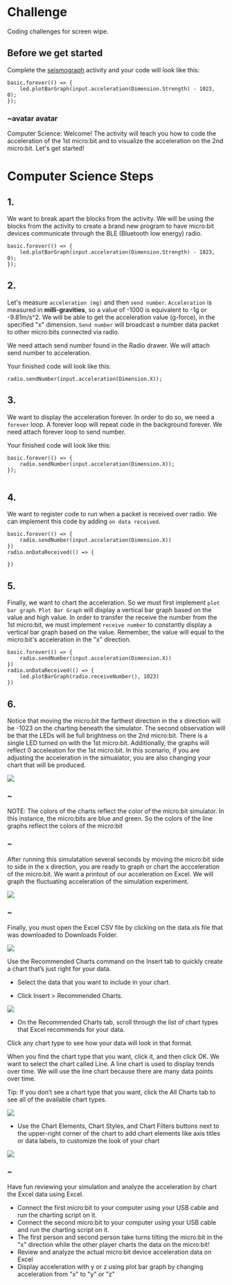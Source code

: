 # Challenge 

Coding challenges for screen wipe. 

## Before we get started

Complete the [seismograph](/lessons/seismograph/activity) activity and your code will look like this:

```blocks
basic.forever(() => {
    led.plotBarGraph(input.acceleration(Dimension.Strength) - 1023, 0);
});

```

### ~avatar avatar 

Computer Science: Welcome! The activity will teach you how to code the acceleration of the 1st micro:bit and to visualize the acceleration on the 2nd micro:bit. Let's get started!

# Computer Science Steps

## 1.

We want to break apart the blocks from the activity. We will be using the blocks from the activity to create a brand new program to have micro:bit devices communicate through the BLE (Bluetooth low energy) radio. 

```shuffle
basic.forever(() => {
    led.plotBarGraph(input.acceleration(Dimension.Strength) - 1023, 0);
});

```

## 2. 

Let's measure `acceleration (mg)` and then `send number`. `Acceleration` is measured in **milli-gravities**, so a value of -1000 is equivalent to -1g or -9.81m/s^2. We will be able to get the acceleration value (g-force), in the specified "x" dimension. `Send number` will broadcast a number data packet to other micro:bits connected via radio.

We need attach send number found in the Radio drawer. We will attach send number to acceleration. 

Your finished code will look like this:

```blocks
radio.sendNumber(input.acceleration(Dimension.X));
```

## 3. 
We want to display the acceleration forever. In order to do so, we need a `forever` loop. A forever loop will repeat code in the background forever. We need attach forever loop to send number. 

Your finished code will look like this:

```blocks
basic.forever(() => {
    radio.sendNumber(input.acceleration(Dimension.X));
});


```
## 4. 
We want to register code to run when a packet is received over radio. We can implement this code by adding `on data received`.

```blocks
basic.forever(() => {
    radio.sendNumber(input.acceleration(Dimension.X))
})
radio.onDataReceived(() => {
    
})
```
## 5. 

Finally, we want to chart the acceleration. So we must first implement `plot bar graph`. `Plot Bar Graph` will display a vertical bar graph based on the value and high value. In order to transfer the receive the number from the 1st micro:bit, we must implement `receive number` to constantly display a vertical bar graph based on the value. Remember, the value will equal to the micro:bit's acceleration in the "x" direction.

```blocks
basic.forever(() => {
    radio.sendNumber(input.acceleration(Dimension.X))
})
radio.onDataReceived(() => {
    led.plotBarGraph(radio.receiveNumber(), 1023)
})

```

## 6. 
Notice that moving the micro:bit the farthest direction in the x direction will be -1023 on the charting beneath the simulator. The second observation will be that the LEDs will be full brightness on the 2nd micro:bit. There is a single LED turned on with the 1st micro:bit. Additionally, the graphs will reflect 0 acceleation for the 1st micro:bit. In this scenario, if you are adjusting the acceleration in the simualator, you are also changing your chart that will be produced.  

![](/static/mb/acc.png)

### ~
NOTE: The colors of the charts reflect the color of the micro:bit simulator. In this instance, the micro:bits are blue and green. So the colors of the line graphs reflect the colors of the micro:bit
 
 ### ~
After running this simulatation several seconds by moving the micro:bit side to side in the x direction, you are ready to graph or chart the accceleration of the micro:bit.  We want a printout of our acceleration on Excel. We will graph the fluctuating acceleration of the simulation experiment. 

![](/static/mb/acc2.png)

### ~
Finally, you must open the Excel CSV file by clicking on the data.xls file that was downloaded to Downloads Folder. 

![](/static/mb/data3.png)

Use the Recommended Charts command on the Insert tab to quickly create a chart that’s just right for your data.

* Select the data that you want to include in your chart.

* Click Insert > Recommended Charts.

![](/static/mb/chart1.png)

* On the Recommended Charts tab, scroll through the list of chart types that Excel recommends for your data.

Click any chart type to see how your data will look in that format. 

When you find the chart type that you want, click it, and then click OK. We want to select the chart called Line. A line chart is used to display trends over time. We will use the line chart because there are many data points over time. 

Tip: If you don’t see a chart type that you want, click the All Charts tab to see all of the available chart types.

![](/static/mb/chart_title.png)

* Use the Chart Elements, Chart Styles, and Chart Filters buttons next to the upper-right corner of the chart to add chart elements like axis titles or data labels, to customize the look of your chart

![](/static/mb/elements_styles_filters.png)

### ~
Have fun reviewing your simulation and analyze the acceleration by chart the Excel data using Excel.

* Connect the first micro:bit to your computer using your USB cable and run the charting script on it.
* Connect the second micro:bit to your computer using your USB cable and run the charting script on it.
* The first person and second person take turns tilting the micro:bit in the "x" direction while the other player charts the data on the micro:bit!
* Review and analyze the actual micro:bit device acceleration data on Excel
* Display acceleration with y or z using plot bar graph by changing acceleration from "x" to "y" or "z" 

